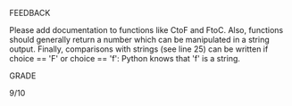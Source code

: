 FEEDBACK

Please add documentation to functions like CtoF and FtoC. Also, functions should generally return a number which can be manipulated in a string output. Finally, comparisons with strings (see line 25) can be written
if choice == 'F' or choice == 'f':
Python knows that 'f' is a string.

GRADE

9/10
